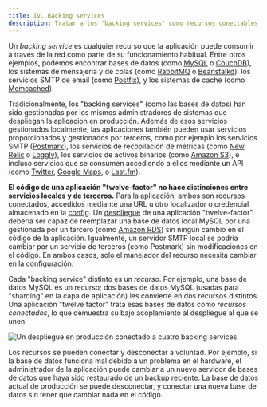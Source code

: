 ```yaml
---
title: IV. Backing services
description: Tratar a los "backing services" como recursos conectables
---
```

Un *backing service* es cualquier recurso que la aplicación puede consumir a través de la red como parte de su funcionamiento habitual. Entre otros ejemplos, podemos encontrar bases de datos (como [MySQL](http://dev.mysql.com/) o [CouchDB](http://couchdb.apache.org/)), los sistemas de mensajería y de colas (como [RabbitMQ](http://www.rabbitmq.com/) o [Beanstalkd](https://beanstalkd.github.io)), los servicios SMTP de email (como [Postfix](http://www.postfix.org/)), y los sistemas de cache (como [Memcached](http://memcached.org/)).

Tradicionalmente, los "backing services" (como las bases de datos) han sido gestionadas por los mismos administradores de sistemas que despliegan la aplicacion en producción. Además de esos servicios gestionados localmente, las aplicaciones también pueden usar servicios proporcionados y gestionados por terceros, como por ejemplo los servicios SMTP ([Postmark](http://postmarkapp.com/)), los servicios de recopilación de métricas (como [New Relic](http://newrelic.com/) o [Loggly](http://www.loggly.com/)), los servicios de activos binarios (como [Amazon S3](http://aws.amazon.com/s3/)), e incluso servicios que se consumen accediendo a ellos mediante un API (como [Twitter](http://dev.twitter.com/), [Google Maps](https://developers.google.com/maps/), o [Last.fm](http://www.last.fm/api)).

**El código de una aplicación "twelve-factor" no hace distinciones entre servicios locales y de terceros.** Para la aplicación, ambos son recursos conectados, accedidos mediante una URL u otro localizador o credencial almacenado en la [config](./config). Un [despliegue](./codebase) de una aplicación "twelve-factor" debería ser capaz de reemplazar una base de datos local MySQL por una gestionada por un tercero (como [Amazon RDS](http://aws.amazon.com/rds/)) sin ningún cambio en el código de la aplicación. Igualmente, un servidor SMTP local se podría cambiar por un servicio de terceros (como Postmark) sin modificaciones en el código. En ambos casos, solo el manejador del recurso necesita cambiar en la configuración.

Cada "backing service" distinto es un *recurso*. Por ejemplo, una base de datos MySQL es un recurso; dos bases de datos MySQL (usadas para "sharding" en la capa de aplicación) les convierte en dos recursos distintos. Una aplicación "twelve factor" trata esas bases de datos como *recursos conectados*, lo que demuestra su bajo acoplamiento al despliegue al que se unen.

<img src="/images/attached-resources.png" class="full" alt="Un despliegue en producción conectado a cuatro backing services." />

Los recursos se pueden conectar y desconectar a voluntad. Por ejemplo, si la base de datos funciona mal debido a un problema en el hardware, el administrador de la aplicación puede cambiar a un nuevo servidor de bases de datos que haya sido restaurado de un backup reciente. La base de datos actual de producción se puede desconectar, y conectar una nueva base de datos sin tener que cambiar nada en el código.

